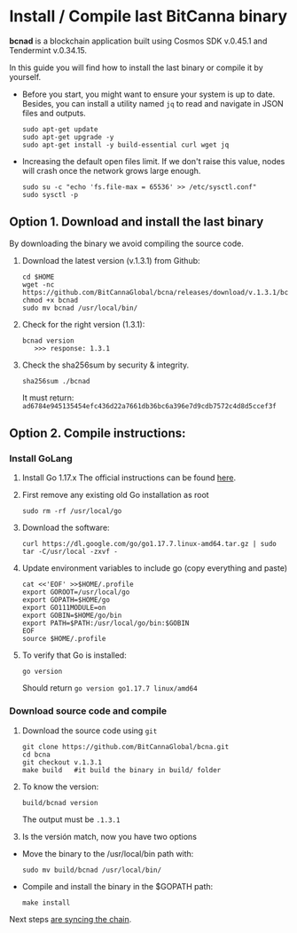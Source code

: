 # Install / Compile last BitCanna binary 
**bcnad** is a blockchain application built using Cosmos SDK v.0.45.1 and Tendermint v.0.34.15.

In this guide you will find how to install the last binary or compile it by yourself.

* Before you start, you might want to ensure your system is up to date. Besides, you can install a utility named `jq` to read and navigate in JSON files and outputs.

    ```
    sudo apt-get update
    sudo apt-get upgrade -y
    sudo apt-get install -y build-essential curl wget jq
    ```
* Increasing the default open files limit.
If we don't raise this value, nodes will crash once the network grows large enough.
    ```
    sudo su -c "echo 'fs.file-max = 65536' >> /etc/sysctl.conf"
    sudo sysctl -p
    ```
## Option 1. Download and install the last binary 
By downloading the binary we avoid compiling the source code.
1. Download the latest version (v.1.3.1) from Github:
    ```
    cd $HOME
    wget -nc https://github.com/BitCannaGlobal/bcna/releases/download/v.1.3.1/bcnad
    chmod +x bcnad
    sudo mv bcnad /usr/local/bin/
    ```
2. Check for the right version (1.3.1): 
    ```
    bcnad version
       >>> response: 1.3.1
    ```
    
3. Check the sha256sum by security & integrity. 
    ```
    sha256sum ./bcnad
    ```
    It must return: `ad6784e945135454efc436d22a7661db36bc6a396e7d9cdb7572c4d8d5ccef3f`


## Option 2. Compile instructions: 
### Install GoLang

1. Install Go 1.17.x 
The official instructions can be found [here](https://golang.org/doc/install).

2. First remove any existing old Go installation as root
    ```
    sudo rm -rf /usr/local/go
    ``` 
3. Download the software:
    ```
    curl https://dl.google.com/go/go1.17.7.linux-amd64.tar.gz | sudo tar -C/usr/local -zxvf -
    ```
4. Update environment variables to include go (copy everything and paste)
    ```
    cat <<'EOF' >>$HOME/.profile
    export GOROOT=/usr/local/go
    export GOPATH=$HOME/go
    export GO111MODULE=on
    export GOBIN=$HOME/go/bin
    export PATH=$PATH:/usr/local/go/bin:$GOBIN
    EOF
    source $HOME/.profile
    ```
5. To verify that Go is installed:
    ``` 
    go version
    ```
    Should return `go version go1.17.7 linux/amd64`

### Download source code and compile
1. Download the source code using `git`
    ```
    git clone https://github.com/BitCannaGlobal/bcna.git
    cd bcna
    git checkout v.1.3.1
    make build   #it build the binary in build/ folder
    ```
2. To know the version:
    ```
    build/bcnad version
    ```
    The output must be `.1.3.1`

3. Is the versión match, now you have two options
* Move the binary to the /usr/local/bin path with: 
    ```
    sudo mv build/bcnad /usr/local/bin/
    ```
* Compile and install the binary in the $GOPATH path:  
    ```
    make install
    ```

Next steps [are syncing the chain](https://github.com/BitCannaGlobal/bcna/blob/main/README.md#2-Sync-the-chain). 
